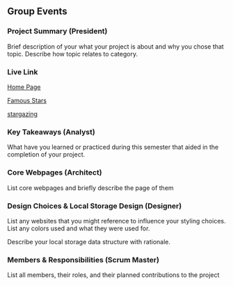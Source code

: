 ## Group Events

### Project Summary (President)

Brief description of your what your project is about and why you chose that topic. Describe how topic relates to category.

### Live Link

[Home Page](https://creel90.github.io/DeLorean/Final-Documentation//home.html)

[Famous Stars](https://creel90.github.io/DeLorean/Final-Documentation//Final-project-2%20/Stars.html)

[stargazing](ttps://creel90.github.io/DeLorean/Final-Documentation//stargazing.html)


### Key Takeaways (Analyst)

What have you learned or practiced during this semester that aided in the completion of your project.

### Core Webpages (Architect)

List core webpages and briefly describe the page of them

### Design Choices & Local Storage Design (Designer)

List any websites that you might reference to influence your styling choices. List any colors used and what they were used for. 

Describe your local storage data structure with rationale.

### Members & Responsibilities (Scrum Master)

List all members, their roles, and their planned contributions to the project